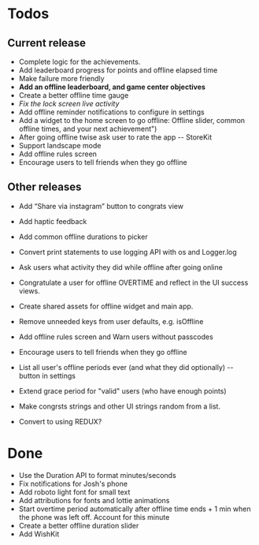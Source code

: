 # Todos

## Current release

- Complete logic for the achievements.
- Add leaderboard progress for points and offline elapsed time
- Make failure more friendly
- **Add an offline leaderboard, and game center objectives**
- Create a better offline time gauge
- *Fix the lock screen live activity*
- Add offline reminder notifications to configure in settings
- Add a widget to the home screen to go offline: Offline slider, common offline times, and your next achievement")
- After going offline twise ask user to rate the app -- StoreKit
- Support landscape mode
- Add offline rules screen
- Encourage users to tell friends when they go offline


## Other releases
- Add “Share via instagram” button to congrats view
- Add haptic feedback
- Add common offline durations to picker
- Convert print statements to use logging API with os and Logger.log
- Ask users what activity they did while offline after going online
- Congratulate a user for offline OVERTIME and reflect in the UI success views.
- Create shared assets for offline widget and main app.
- Remove unneeded keys from user defaults, e.g. isOffline
- Add offline rules screen and Warn users without passcodes
- Encourage users to tell friends when they go offline

- List all user's offline periods ever (and what they did optionally) -- button in settings
- Extend grace period for "valid" users (who have enough points)
- Make congrsts strings and other UI strings random from a list.
- Convert to using REDUX?

# Done
- Use the Duration API to format minutes/seconds
- Fix notifications for Josh's phone
- Add roboto light font for small text
- Add attributions for fonts and lottie animations
- Start overtime period automatically after offline time ends + 1 min when the phone was left off. Account for this minute
- Create a better offline duration slider
- Add WishKit
